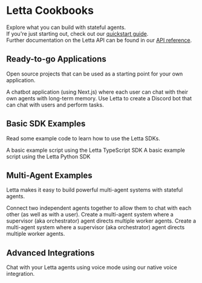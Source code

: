 # Letta Cookbooks

Explore what you can build with stateful agents.<br />
If you're just starting out, check out our <Icon icon="fa-sharp fa-light fa-bolt" /> [quickstart guide](/quickstart).<br />
Further documentation on the Letta API can be found in our <Icon icon="fa-sharp fa-light fa-code" /> [API reference](/api-reference/overview).

## Ready-to-go Applications

Open source projects that can be used as a starting point for your own application.

<CardGroup cols={2}>
  <Card title="LettaGPT chatbot application" icon="fa-sharp fa-light messages" href="https://github.com/letta-ai/letta-chatbot-template" iconPosition="left">
    A chatbot application (using Next.js) where each user can chat with their own agents with long-term memory.
  </Card>

  <Card title="Create a Discord Bot" icon="fa-sharp fa-light fa-comments" href="https://github.com/letta-ai/letta-discord-bot-example" iconPosition="left">
    Use Letta to create a Discord bot that can chat with users and perform tasks.
  </Card>
</CardGroup>

## Basic SDK Examples

Read some example code to learn how to use the Letta SDKs.

<CardGroup cols={2}>
  <Card title="TypeScript SDK" icon="fa-brands fa-js" href="https://github.com/letta-ai/letta/tree/main/examples/docs/node/example.ts" iconPosition="left">
    A basic example script using the Letta TypeScript SDK
  </Card>

  <Card title="Python SDK" icon="fa-brands fa-python" href="https://github.com/letta-ai/letta/tree/main/examples/docs/example.py" iconPosition="left">
    A basic example script using the Letta Python SDK
  </Card>
</CardGroup>

## Multi-Agent Examples

Letta makes it easy to build powerful multi-agent systems with stateful agents.

<CardGroup cols={2}>
  <Card title="Connecting agents to each other" icon="fa-sharp fa-light user-group" href="/cookbooks/multi-agent-async" iconPosition="left">
    Connect two independent agents together to allow them to chat with each other (as well as with a user).
  </Card>

  <Card title="Supervisor-Worker pattern (coming soon!)" icon="fa-sharp fa-light people-group" iconPosition="left">
    Create a multi-agent system where a supervisor (aka orchestrator) agent directs multiple worker agents.
  </Card>

  <Card title="Swarm pattern (coming soon!)" icon="fa-sharp fa-light bee" iconPosition="left">
    Create a multi-agent system where a supervisor (aka orchestrator) agent directs multiple worker agents.
  </Card>
</CardGroup>

## Advanced Integrations

<CardGroup cols={2}>
  <Card title="Advanced voice mode (coming soon!)" icon="fa-sharp fa-light fa-phone-volume" iconPosition="left">
    Chat with your Letta agents using voice mode using our native voice integration.
  </Card>
</CardGroup>
